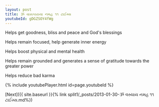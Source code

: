 ```yaml
---
layout: post
title: ૐ વાસકારાયા નમહ ૧૧ ટાઈમ્સ
youtubeId: gDGZSOY4fWg
---
```

 
 
Helps get goodness, bliss and peace and God's blessings
 
Helps remain focused, help generate inner energy 
 
Helps boost physical and mental health 
 
Helps remain grounded and generates a sense of gratitude towards the greater power 
 
Helps reduce bad karma
 
 
 
 


{% include youtubePlayer.html id=page.youtubeId %}
 
[Next]({{ site.baseurl }}{% link  split1/_posts/2013-01-30-ૐ વસ્યાય નમહ ૧૧ ટાઈમ્સ.md%})
 
